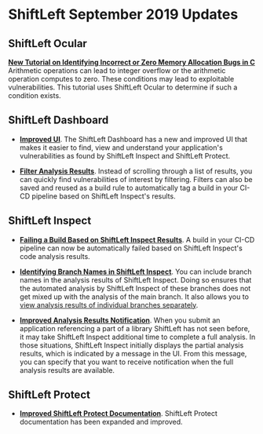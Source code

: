 # ShiftLeft September 2019 Updates

## ShiftLeft Ocular

**[New Tutorial on Identifying Incorrect or Zero Memory Allocation Bugs in C](..using-ocular/tutorials/c-allocation-bugs.md)** Arithmetic operations can lead to integer overflow or the arithmetic operation computes to zero. These conditions may lead to exploitable vulnerabilities. This tutorial uses ShiftLeft Ocular to determine if such a condition exists.

## ShiftLeft Dashboard

* **[Improved UI](../using-inspect-protect/using-dashboard/app-list.md)**. The ShiftLeft Dashboard has a new and improved UI that makes it easier to find, view and understand your application's vulnerabilities as found by ShiftLeft Inspect and ShiftLeft Protect. 

* **[Filter Analysis Results](../using-inspect-protect/using-dashboard/filter-results.md)**. Instead of scrolling through a list of results, you can quickly find vulnerabilities of interest by filtering. Filters can also be saved and reused as a build rule to automatically tag a build in your CI-CD pipeline based on ShiftLeft Inspect's results.

## ShiftLeft Inspect

* **[Failing a Build Based on ShiftLeft Inspect Results](../using-inspect-protect/inspect/fail-build.md)**. A build in your CI-CD pipeline can now be automatically failed based on ShiftLeft Inspect's code analysis results. 

* **[Identifying Branch Names in ShiftLeft Inspect](../using-inspect-protect/inspect/identify-branches.md)**. You can include branch names in the analysis results of ShiftLeft Inspect. Doing so ensures that the automated analysis by ShiftLeft Inspect of these branches does not get mixed up with the analysis of the main branch. It also allows you to [view analysis results of individual branches separately](../using-inspect-protect/using-dashboard/view-results.md#displaying-results-by-branch-name).

* **[Improved Analysis Results Notification](../using-inspect-protect/using-dashboard/view-results.md)**. When you submit an application referencing a part of a library ShiftLeft has not seen before, it may take ShiftLeft Inspect additional time to complete a full analysis. In those situations, ShiftLeft Inspect initially displays the partial analysis results, which is indicated by a message in the UI. From this message, you can specify that you want to receive notification when the full analysis results are available.

## ShiftLeft Protect

* **[Improved ShiftLeft Protect Documentation](../using-inspect-protect/protect/securing-applications.md)**. ShiftLeft Protect documentation has been expanded and improved.
